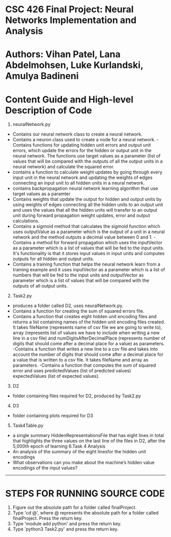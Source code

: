 # CSC 426 Final Project: Neural Networks Implementation and Analysis
# Authors: Vihan Patel, Lana Abdelmohsen, Luke Kurlandski, Amulya Badineni

# Content Guide and High-level Description of Code
1. neuralNetwork.py 
  - Contains our neural network class to create a neural network.
  - Contains a neuron class used to create a node for a neural network.
  -Contains functions for updating hidden unit errors and output unit errors, which update the errors for the hidden or output unit in the neural network. The functions use target values as a parameter (list of values that will be compared with the outputs of all the output units in a neural network) and calculate the squared error. 
  - contains a function to calculate weight updates by going through every input unit in the neural network and updating the weights of edges connecting an input unit to all hidden units in a neural network.
  - contains backpropagation neural network learning algorithm that use target values as a paramter 
  - Contains weights that update the output for hidden and output units by using weights of edges connecting all the hidden units to an output unit and uses the values that all the hidden units will transfer to an output unit during forward propagation
  weight updates, error and output calculations. 
  - Contains a sigmoid method that calculates the sigmoid function which uses outputValue as a parameter which is the output of a unit in a neural network and the method outputs a decimal value between 0 and 1. 
  -Contains a method for forward propagation which uses the inputVector as a parameter which is a list of values that will be fed to the input units. It's functionality is that it stores input values in input units and computes outputs for all hidden and output units. 
  - Contains a training function that helps the neural network learn from a training example and it uses inputVector as a parameter which is a list of numbers that will be fed to the input units and outputVector as parameter which is a list of values that will be compared with the outputs of all output units.
2. Task2.py 
  - produces a folder called D2, uses neuralNetwork.py.
  - Contains a function for creating the sum of squared errors file.
  - Contains a function that creates eight hidden unit encoding files and returns a list containing names of the hidden unit encoding files created. It takes fileName (represents name of csv file we are going to write to), array (represents list of values we have to include when writing a new line in a csv file) and numDigitsAfterDecimalPlace (represents number of digits that should come after a decimal place for a value) as parameters.
  -Contains a function that writes a new line to a csv file and takes into account the number of digits that should come after a decimal place for a value that is written to a csv file. It takes fileName and array as parameters. 
  -Contains a function that computes the sum of squared error and uses predictedValues (list of predicted values)
    expectedValues (list of expected values).
3. D2  
  - folder containing files required for D2, produced by Task2.py
4. D3 
  - folder containing plots required for D3
5. Task4Table.py
  - a single summary HiddenRepresentationsFile that has eight lines in total that highlights the three values on the last line of the files in D2, after the 5,000th epoch of learning
 6.Task 4 Analysis
  - An analysis of the summary of the eight linesfor the hidden unit encodings
  - What observations can you make about the machine’s hidden value encodings of the input values?  

------------------------------------------------------------------------------------------------------------

# STEPS FOR RUNNING SOURCE CODE

1. Figure out the absolute path for a folder called finalProject. 
2. Type 'cd @', where @ represents the absolute path for a folder called finalProject. Press the return key.
3. Type 'module add python' and press the return key.
4. Type 'python3 Task2.py' and press the return key.
